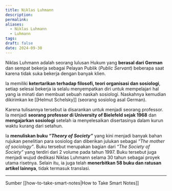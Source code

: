 ```yaml
---
title: Niklas Luhmann
description: 
permalink: 
aliases:
  - Niklas Luhmann
  - Luhmann
tags: 
draft: false
date: 2024-09-30
---
```

Niklas Luhmann adalah seorang lulusan Hukum yang **berasal dari German** dan sempat bekerja sebagai Pelayan Publik (*Public Servant*) beberapa saat karena tidak suka bekerja dengan banyak klien. 

Ia memiliki **ketertarikan terhadap filosofi, teori organisasi dan sosiologi**, setiap selesai bekerja ia selalu menyempatkan diri untuk mempelajari hal yang ia minati dan membuat sebuah naskah sosiologi. Naskahnya kemudian dikirimkan ke [[Helmut Schelsky]] (seorang sosiolog asal German). 

Karena tulisannya tersebut ia disarankan untuk menjadi seorang professor. Ia menjadi **seorang professor di University of Bielefeld sejak 1968** dan **mengajarkan sosiologi** setelah ia menyelesaikan disertasinya dalam kurun waktu kurang dari setahun. 

Ia **menuliskan buku _“Theory of Society”_** yang kini menjadi banyak bahan rujukan penelitian para sosiolog dan diberikan julukan sebagai *“The mother of sociology”*. Buku tersebut merupakan bagian dari *“The Society of Society”* yang terdiri dari 2 volume pada tahun 1997. Buku tersebut juga menjadi wujud dedikasi Niklas Luhmann selama 30 tahun sebagai proyek utama risetnya. Selain itu, ia juga telah **menerbitkan 58 buku dan ratusan artikel lainnya**, tidak termasuk translasi.

---

Sumber [[how-to-take-smart-notes|How to Take Smart Notes]]